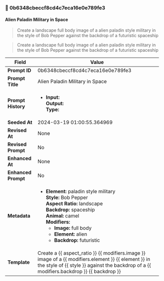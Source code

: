 

### 📜 0b6348cbeccf8cd4c7eca16e0e789fe3

#### Alien Paladin Military in Space

> Create a landscape full body image of a alien paladin style military in the style of Bob Pepper against the backdrop of a futuristic spaceship

> Create a landscape full body image of a alien paladin style military in the style of Bob Pepper against the backdrop of a futuristic spaceship

| Field          | Value                                                                                                                                                                      |
|----------------|----------------------------------------------------------------------------------------------------------------------------------------------------------------------------|
| **Prompt ID**  | 0b6348cbeccf8cd4c7eca16e0e789fe3                                                                                                                                                            |
| **Prompt Title**  | Alien Paladin Military in Space                                                                                                                                                            |
| **Prompt History** | <ul><li>**Input:**  <br> **Output:**  <br> **Type:** </li></ul> |
| **Seeded At** | 2024-03-19 01:00:55.364969                                                                                                                                                   |
| **Revised At** | None                                                                                                                                                   |
| **Revised Prompt** | No                                                                                                                                                                      |
| **Enhanced At** | None                                                                                                                                                  |
| **Enhanced Prompt** | No                                                                                                                                                                    |
| **Metadata**   | <ul><li>**Element:** paladin style military <br> **Style:** Bob Pepper <br> **Aspect Ratio:** landscape <br> **Backdrop:** spaceship <br> **Animal:** camel <br> **Modifiers:**<ul><li>**Image:** full body</li><li>**Element:** alien</li><li>**Backdrop:** futuristic</li></ul></li></ul> |
| **Template**   | Create a {{ aspect_ratio }} {{ modifiers.image }} image of a {{ modifiers.element }} {{ element }} in the style of {{ style }} against the backdrop of a {{ modifiers.backdrop }} {{ backdrop }}                                                                                                                                           |


